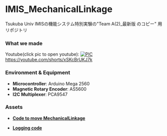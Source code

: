 # IMIS_MechanicalLinkage
Tsukuba Univ IMISの機能システム特別実験の"Team A(2)_最新版 のコピー" 用リポジトリ

### What we made
Youtube(click pic to open youtube):
[![PIC](http://img.youtube.com/vi/xSKcBrUKJ7k/sddefault.jpg)](https://youtube.com/shorts/xSKcBrUKJ7k)
https://youtube.com/shorts/xSKcBrUKJ7k

### Environment & Equipment

- **Microcontroller**: Arduino Mega 2560
- **Magnetic Rotary Encoder**: AS5600
- **I2C Multiplexer**: PCA9547

### Assets
- **[Code to move MechanicalLinkage](https://github.com/pampem/IMIS_MechanicalLinkage/tree/main/DualMotorPID)**

- **[Logging code](https://github.com/pampem/IMIS_MechanicalLinkage/blob/main/DualMotorPID/logging.py)**


